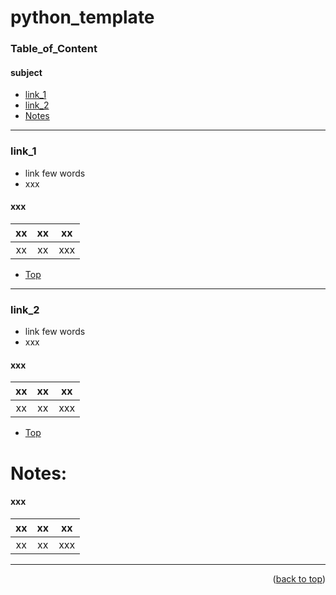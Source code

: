 <a name="topage"></a>

# python_template

### Table_of_Content

#### subject
* [link_1](#link_1)
* [link_2](#link_2)
* [Notes](#Notes)


----

### link_1

* link few words
* xxx

#### xxx
| xx | xx | xx | 
| :-: | :-: |  :-: | 
| xx | xx | xxx  |

* [Top](#Table_of_Content)

----

### link_2

* link few words
* xxx

#### xxx
| xx | xx | xx | 
| :-: | :-: |  :-: | 
| xx | xx | xxx  |

* [Top](#Table_of_Content)


# Notes:

#### xxx
| xx | xx | xx | 
| :-: | :-: |  :-: | 
| xx | xx | xxx  |

----

<p align="right">(<a href="#topage">back to top</a>)</p>
<br/>
<br/>
